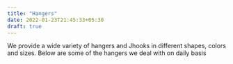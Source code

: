 ```yaml
---
title: "Hangers"
date: 2022-01-23T21:45:33+05:30
draft: true
---
```


We provide a wide variety of hangers and Jhooks in different shapes, colors and sizes.
Below are some of the hangers we deal with on daily basis